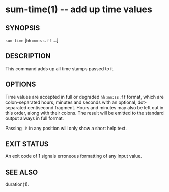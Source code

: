 # sum-time(1) -- add up time values

## SYNOPSIS

`sum-time` [`hh:mm:ss.ff` ...]


## DESCRIPTION

This command adds up all time stamps passed to it.


## OPTIONS

Time values are accepted in full or degraded `hh:mm:ss.ff` format, which are colon-separated hours, minutes and seconds with an optional, dot-separated centisecond fragment. Hours and minutes may also be left out in this order, along with their colons. The result will be emitted to the standard output always in full format.

Passing `-h` in any position will only show a short help text.


## EXIT STATUS

An exit code of 1 signals erroneous formatting of any input value.


## SEE ALSO

duration(1).
